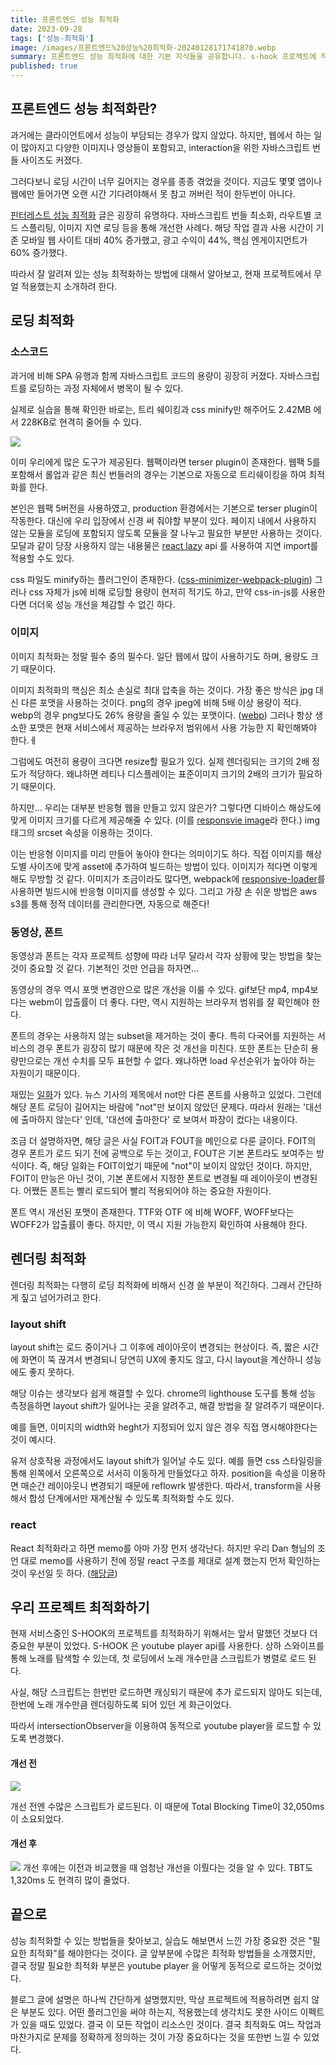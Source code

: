```yaml
---
title: 프론트엔드 성능 최적화
date: 2023-09-28
tags: ['성능-최적화']
image: /images/프론트엔드%20성능%20최적화-20240128171741870.webp
summary: 프론트엔드 성능 최적화에 대한 기본 지식들을 공유합니다. s-hook 프로젝트에 직접 적용한 내용도 포함되었습니다.
published: true
---
```


## 프론트엔드 성능 최적화란?

 과거에는 클라이언트에서 성능이 부담되는 경우가 많지 않았다. 하지만, 웹에서 하는 일이 많아지고 다양한 이미지나 영상들이 포함되고, interaction을 위한 자바스크립트 번들 사이즈도 커졌다. 

그러다보니 로딩 시간이 너무 길어지는 경우를 종종 겪었을 것이다. 지금도 몇몇 앱이나 웹에만 들어가면 오랜 시간 기다려야해서 못 참고 꺼버린 적이 한두번이 아니다.

[핀터레스트 성능 최적화](https://medium.com/dev-channel/a-pinterest-progressive-web-app-performance-case-study-3bd6ed2e6154) 글은 굉장히 유명하다. 자바스크립트 번들 최소화, 라우트별 코드 스플리팅, 이미지 지연 로딩 등을 통해 개선한 사례다. 해당 작업 결과 사용 시간이 기존 모바일 웹 사이트 대비 40% 증가했고, 광고 수익이 44%, 핵심 엔게이지먼트가 60% 증가했다.

따라서 잘 알려져 있는 성능 최적화하는 방법에 대해서 알아보고, 현재 프로젝트에서 무얼 적용했는지 소개하려 한다.

## 로딩 최적화
### 소스코드

과거에 비해 SPA 유행과 함께 자바스크립트 코드의 용량이 굉장히 커졌다. 자바스크립트를 로딩하는 과정 자체에서 병목이 될 수 있다. 

실제로 실습을 통해 확인한 바로는, 트리 쉐이킹과 css minify만 해주어도 2.42MB 에서 228KB로 현격히 줄어들 수 있다.

![](images/프론트엔드%20성능%20최적화-20240128171741870.webp)

이미 우리에게 많은 도구가 제공된다. 웹팩이라면 terser plugin이 존재한다. 웹팩 5를 포함해서 롤업과 같은 최신 번들러의 경우는 기본으로 자동으로 트리쉐이킹을 하여 최적화를 한다. 

본인은 웹팩 5버전을 사용하였고, production 환경에서는 기본으로 terser plugin이 작동한다. 대신에 우리 입장에서 신경 써 줘야할 부분이 있다. 페이지 내에서 사용하지 않는 모듈을 로딩에 포함되지 않도록 모듈을 잘 나누고 필요한 부분만 사용하는 것이다. 모달과 같이 당장 사용하지 않는 내용물은 [react lazy](https://react.dev/reference/react/lazy) api 를 사용하여 지연 import를 적용할 수도 있다.

css 파일도 minify하는 플러그인이 존재한다. ([css-minimizer-webpack-plugin](https://github.com/webpack-contrib/css-minimizer-webpack-plugin)) 그러나 css 자체가 js에 비해 로딩할 용량이 현저히 적기도 하고, 만약 css-in-js를 사용한다면 더더욱 성능 개선을 체감할 수 없긴 하다.

### 이미지

이미지 최적화는 정말 필수 중의 필수다. 일단 웹에서 많이 사용하기도 하며, 용량도 크기 때문이다. 

이미지 최적화의 핵심은 최소 손실로 최대 압축을 하는 것이다. 가장 좋은 방식은 jpg 대신 다른 포맷을 사용하는 것이다. png의 경우 jpeg에 비해 5배 이상 용량이 적다. webp의 경우 png보다도 26% 용량을 줄일 수 있는 포맷이다. ([webp](https://developers.google.com/speed/webp#:~:text=WebP%20is%20a%20modern%20image,in%20size%20compared%20to%20PNGs.)) 그러나 항상 생소한 포맷은 현재 서비스에서 제공하는 브라우저 범위에서 사용 가능한 지 확인해봐야 한다.ㅔ

그럼에도 여전히 용량이 크다면 resize할 필요가 있다. 실제 렌더링되는 크기의 2배 정도가 적당하다. 왜냐하면 레티나 디스플레이는 표준이미지 크기의 2배의 크기가 필요하기 때문이다.

하지만... 우리는 대부분 반응형 웹을 만들고 있지 않은가? 그렇다면 디바이스 해상도에 맞게 이미지 크기를 다르게 제공해줄 수 있다. (이를 [responsvie image](https://developer.mozilla.org/en-US/docs/Learn/HTML/Multimedia_and_embedding/Responsive_images)라 한다.) img 태그의 srcset 속성을 이용하는 것이다.

이는 반응형 이미지를 미리 만들어 놓아야 한다는 의미이기도 하다. 직접 이미지를 해상도별 사이즈에 맞게 asset에 추가하여 빌드하는 방법이 있다. 이미지가 적다면 이렇게 해도 무방할 것 같다. 이미지가 조금이라도 많다면, webpack에 [responsive-loader](https://www.npmjs.com/package/responsive-loader)를 사용하면 빌드시에 반응형 이미지를 생성할 수 있다. 그리고 가장 손 쉬운 방법은 aws s3를 통해 정적 데이터를 관리한다면, 자동으로 해준다!

### 동영상, 폰트

동영상과 폰트는 각자 프로젝트 성향에 따라 너무 달라서 각자 상황에 맞는 방법을 찾는 것이 중요할 것 같다. 기본적인 것만 언급을 하자면...

동영상의 경우 역시 포맷 변경만으로 많은 개선을 이룰 수 있다. gif보단 mp4, mp4보다는 webm이 압출률이 더 좋다. 다만, 역시 지원하는 브라우저 범위를 잘 확인해야 한다.

폰트의 경우는 사용하지 않는 subset을 제거하는 것이 좋다. 특히 다국어를 지원하는 서비스의 경우 폰트가 굉장히 많기 때문에 작은 것 개선을 미친다. 또한 폰트는 단순히 용량만으로는 개선 수치를 모두 표현할 수 없다. 왜냐하면 load 우선순위가 높아야 하는 자원이기 때문이다. 

재밌는 [일화](https://www.zachleat.com/web/mitt-romney-webfont-problem/)가 있다. 뉴스 기사의 제목에서 not만 다른 폰트를 사용하고 있었다. 그런데 해당 폰트 로딩이 길어지는 바람에 "not"만 보이지 않았던 문제다. 따라서 원래는 '대선에 출마하지 않는다' 인데, '대선에 출마한다' 로 보여서 파장이 컸다는 내용이다.

조금 더 설명하자면, 해당 글은 사실 FOIT과 FOUT을 메인으로 다룬 글이다. FOIT의 경우 폰트가 로드 되기 전에 공백으로 두는 것이고, FOUT은 기본 폰트라도 보여주는 방식이다. 즉, 해당 일화는 FOIT이었기 때문에 "not"이 보이지 않았던 것이다. 하지만, FOIT이 만능은 아닌 것이, 기본 폰트에서 지정한 폰트로 변경될 때 레이아웃이 변경된다. 어쨌든 폰트는 빨리 로드되어 빨리 적용되어야 하는 중요한 자원이다.

폰트 역시 개선된 포맷이 존재한다. TTF와 OTF 에 비해 WOFF, WOFF보다는 WOFF2가 압출률이 좋다. 하지만, 이 역시 지원 가능한지 확인하여 사용해야 한다.

## 렌더링 최적화

렌더링 최적화는 다행히 로딩 최적화에 비해서 신경 쓸 부분이 적긴하다. 그래서 간단하게 짚고 넘어가려고 한다.


### layout shift

layout shift는 로드 중이거나 그 이후에 레이아웃이 변경되는 현상이다. 즉, 짧은 시간에 화면이 뚝 끊겨서 변경되니 당연히 UX에 좋지도 않고, 다시 layout을 계산하니 성능에도 좋지 못하다.

해당 이슈는 생각보다 쉽게 해결할 수 있다. chrome의 lighthouse 도구를 통해 성능 측정을하면 layout shift가 일어나는 곳을 알려주고, 해결 방법을 잘 알려주기 때문이다.

예를 들면, 이미지의 width와 heght가 지정되어 있지 않은 경우 직접 명시해야한다는 것이 예시다.

유저 상호작용 과정에서도 layout shift가 일어날 수도 있다. 예를 들면 css 스타일링을 통해 왼쪽에서 오른쪽으로 서서히 이동하게 만들었다고 하자. position을 속성을 이용하면 매순간 레이아웃니 변경되기 때문에 reflowrk 발생한다. 따라서, transform을 사용해서 합성 단계에서만 재계산될 수 있도록 최적화할 수도 있다.

### react

React 최적화라고 하면 memo를 아마 가장 먼저 생각난다. 하지만 우리 Dan 형님의 조언 대로 memo를 사용하기 전에 정말 react 구조를 제대로 설계 했는지 먼저 확인하는 것이 우선일 듯 하다. ([해당글](https://overreacted.io/before-you-memo/))

## 우리 프로젝트 최적화하기

현재 서비스중인 S-HOOK의 프로젝트를 최적화하기 위해서는 앞서 말했던 것보다 더 중요한 부분이 있었다. S-HOOK 은 youtube player api를 사용한다. 상하 스와이프를 통해 노래를 탐색할 수 있는데, 첫 로딩에서 노래 개수만큼 스크립트가 병렬로 로드 된다.

사실, 해당 스크립트는 한번만 로드하면 캐싱되기 때문에 추가 로드되지 않아도 되는데, 한번에 노래 개수만큼 렌더링하도록 되어 있던 게 화근이었다.

따라서 intersectionObserver을 이용하여 동적으로 youtube player을 로드할 수 있도록 변경했다.

#### 개선 전
![](images/프론트엔드%20최적화-20240128151201694.webp)

개선 전엔 수많은 스크립트가 로드된다. 이 때문에 Total Blocking Time이 32,050ms 이 소요되었다.

#### 개선 후
![](images/프론트엔드%20성능%20최적화-20240128184813647.webp)
개선 후에는 이전과 비교했을 때 엄청난 개선을 이뤘다는 것을 알 수 있다. TBT도 1,320ms 도 현격히 많이 줄었다.

## 끝으로

성능 최적화할 수 있는 방법들을 찾아보고, 실습도 해보면서 느낀 가장 중요한 것은 "필요한 최적화"를 해야한다는 것이다. 글 앞부분에 수많은 최적화 방법들을 소개했지만, 결국 정말 필요한 최적화 부분은 youtube player 을 어떻게 동적으로 로드하는 것이었다. 

블로그 글에 설명은 하나씩 간단하게 설명했지만, 막상 프로젝트에 적용하려면 쉽지 않은 부분도 있다. 어떤 플러그인을 써야 하는지, 적용했는데 생각치도 못한 사이드 이펙트가 있을 때도 있었다. 결국 이 모든 작업이 리소스인 것이다. 결국 최적화도 여느 작업과 마찬가지로 문제를 정확하게 정의하는 것이 가장 중요하다는 것을 또한번 느낄 수 있었다.


